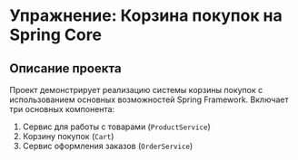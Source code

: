 # Упражнение: Корзина покупок на Spring Core

## Описание проекта
Проект демонстрирует реализацию системы корзины покупок с использованием основных возможностей Spring Framework. Включает три основных компонента:

1. Сервис для работы с товарами (`ProductService`)
2. Корзину покупок (`Cart`)
3. Сервис оформления заказов (`OrderService`)